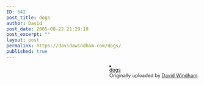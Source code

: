 ```yaml
---
ID: 542
post_title: dogs
author: David
post_date: 2005-08-22 21:29:19
post_excerpt: ""
layout: post
permalink: https://davidawindham.com/dogs/
published: true
---
```

<div style="float: right; margin-left: 10px; margin-bottom: 10px;">
 <a href="http://www.flickr.com/photos/89448677@N00/195642436/" title="photo sharing"><img src="http://static.flickr.com/68/195642436_2198285b9d_m.jpg" alt="" style="border: solid 2px #000000;" /></a>
 <br />
 <span style="font-size: 0.9em; margin-top: 0px;">
  <a href="http://www.flickr.com/photos/89448677@N00/195642436/">dogs</a>
  <br />
  Originally uploaded by <a href="http://www.flickr.com/people/89448677@N00/">David Windham</a>.
 </span>
</div>

<br clear="all" />